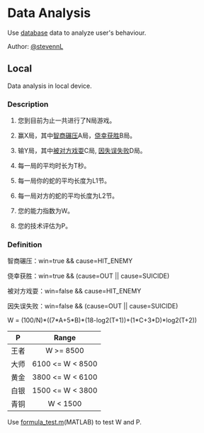 # Data Analysis

Use [database](./database.md) data to analyze user's behaviour.

Author: [@stevennL](https://github.com/stevennL)

## Local

Data analysis in local device.

### Description

1. 您到目前为止一共进行了N局游戏。

2. 赢X局，其中[智商碾压](#definition)A局，[侥幸获胜](#definition)B局。

3. 输Y局，其中[被对方戏耍](#definition)C局, [因失误失败](#definition)D局。

4. 每一局的平均时长为T秒。

5. 每一局你的蛇的平均长度为L1节。

6. 每一局对方的蛇的平均长度为L2节。

7. 您的能力指数为W。

8. 您的技术评估为P。

### Definition

智商碾压：win=true && cause=HIT_ENEMY

侥幸获胜：win=true && (cause=OUT || cause=SUICIDE)

被对方戏耍：win=false && cause=HIT_ENEMY

因失误失败：win=false && (cause=OUT || cause=SUICIDE)

W = (100/N)\*((7\*A+5\*B)\*(18-log2(T+1))+(1\*C+3\*D)\*log2(T+2))

| P | Range |
|:-:|:-----:|
|王者|W >= 8500|
|大师|6100 <= W < 8500|
|黄金|3800 <= W < 6100|
|白银|1500 <= W < 3800|
|青铜|W < 1500|

Use [formula_test.m](./formula_test.m)(MATLAB) to test W and P.